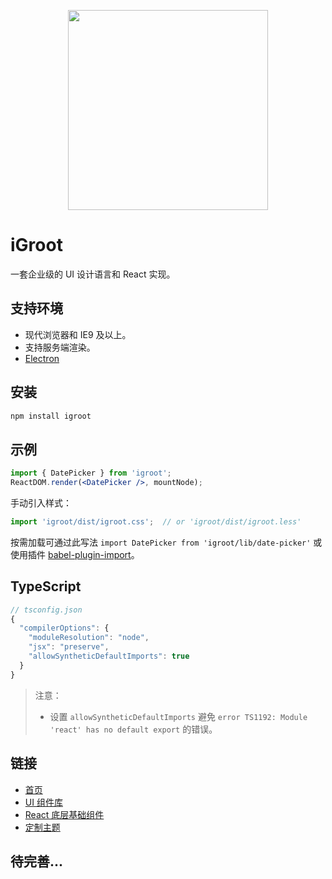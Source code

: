 <p align="center">
  <a href="http://igroot.i.qingcdn.com:8001">
    <img width="320" src="http://fe.baishancloud.com/images/page-logo.png">
  </a>
</p>

# iGroot

一套企业级的 UI 设计语言和 React 实现。

<!--[README in English](README-en-US.md)-->

## 支持环境

* 现代浏览器和 IE9 及以上。
* 支持服务端渲染。
* [Electron](http://electron.atom.io/)

## 安装

```bash
npm install igroot
```

## 示例

```jsx
import { DatePicker } from 'igroot';
ReactDOM.render(<DatePicker />, mountNode);
```

手动引入样式：

```jsx
import 'igroot/dist/igroot.css';  // or 'igroot/dist/igroot.less'
```

按需加载可通过此写法 `import DatePicker from 'igroot/lib/date-picker'` 或使用插件 [babel-plugin-import](https://github.com/ant-design/babel-plugin-import)。

## TypeScript

```js
// tsconfig.json
{
  "compilerOptions": {
    "moduleResolution": "node",
    "jsx": "preserve",
    "allowSyntheticDefaultImports": true
  }
}
```

> 注意：
> - 设置 `allowSyntheticDefaultImports` 避免 `error TS1192: Module 'react' has no default export` 的错误。


## 链接

- [首页](http://igroot.i.qingcdn.com:8001/index-cn)
- [UI 组件库](http://igroot.i.qingcdn.com:8001/docs/react/introduce-cn)
- [React 底层基础组件](http://react-component.github.io/)
- [定制主题](http://igroot.i.qingcdn.com:8001/docs/react/customize-theme-cn)

## 待完善...
